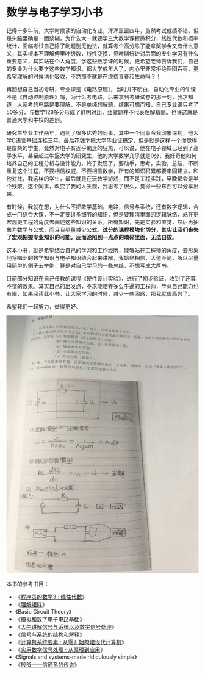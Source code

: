 # 数学与电子学习小书

记得十多年前，大学时候读的自动化专业，浑浑噩噩四年，虽然考试成绩不错，但是头脑里确是一团浆糊，为什么大一就要学三大数学课程微积分，线性代数和概率统计，面临考试自己除了刷题别无他法，就算考个高分除了能拿奖学金又有什么意义，其实根本不理解傅里叶级数，线性变换，贝叶斯统计对后面的专业学习有什么重要意义，其实站在个人角度，学这些数学课的时候，更希望老师告诉我们，自己的专业为什么要学这些数学知识，都大学成年人了，内心里非常拒绝囫囵吞枣，更希望理解的时候消化吸收，不然那不就是在浪费青春和生命吗？！

再回想自己当初考研，专业课是《电路原理》，当时并不明白，自动化专业的牛课不是《自动控制原理》吗，为什么考电路，后来拿到考研试卷的那一刻，我才知道，人家考的电路是要理解，不是单纯的解题，结果可想而知，自己专业课只考了50多分，与数学128多分形成了鲜明对比，会做题并不代表理解精髓。也许这就是普通大学和牛校的差别。

研究生毕业工作两年，遇到了很多优秀的同事，其中一个同事令我印象深刻，他大学C语言基础连挂三年，最后花钱才把大学毕业证搞定，但是就是这样一个你觉得是废柴的学生，竟然对电子有近乎痴迷的狂热，可以说，他在电子领域已经到了高手水平，甚至超过牛逼大学的研究生，他的大学数学几乎就是0分，我好奇他如何培养自己的工程分析与设计能力，终于发现了，要动手，思考，实验，总结，不断重复这个过程，不要相信权威，不要相信数学，所有的知识积累都要牢固建立。和他对比，我这样的学生，最后就是在玩数学游戏，而不是工程实践，早晚都会是半个残废。这个同事，改变了我的人生观，我思考了很久，觉得一些东西可以分享出来。

有时候，我就在想，为什么不把数学基础，电路，信号与系统，还有数字逻辑，合成一门综合大课，不一定要讲多细节的知识，但是要理清里面的逻辑脉络，站在更宏观更工程的角度去阐述这些知识的关系。所有知识，先是实验和直觉，然后再抽象为数学与公式，而且我尽量减少公式。**过分的课程模块化切分，其实让我们丧失了宏观把握专业知识的可能，反而沦陷到一点点的琐碎里面，无法自拔**。

这本小书，就是希望结合自己的学习和工作经历，能够站在工程师的角度，去形象地将晦涩的数学知识与电子知识结合起来讲解，我始终相信，大道至简，所以尽量用简单的例子去举例，算是对自己学习的一些总结，不想写成大厚书。

目前部分知识在自己任教的课程《硬件设计实验》，进行了初步验证，收到了还算不错的效果。其实自己的出发点，不求能培养多么牛逼的工程师，毕竟自己能力也有限，如果阅读此小书，让大家学习的时候，减少一些困惑，那我就很高兴了。

希望我们一起努力，做得更好。

![](/assets/CH0_Pic1.jpg)

本书的参考书目：

* 《[程序员的数学3 : 线性代数](https://book.douban.com/subject/26740548/)》
* 《[理解矩阵](http://blog.csdn.net/myan/article/details/647511)》
* 《Basic Circuit Theory》
* 《[模拟和数字电子电路基础](https://book.douban.com/subject/3171563/)》
* 《[大牛讲解信号与系统以及数字信号处理](http://blog.csdn.net/xiaojiaohuazi/article/details/10611709)》
* 《[信号与系统的结构和解释](https://book.douban.com/subject/1142324/)》
* 《[计算机系统要素 : 从零开始构建现代计算机](https://book.douban.com/subject/1998341/)》
* 《[实用数字信号处理 : 从原理到应用](https://book.douban.com/subject/5362028/)》
* 《Signals and systems-made ridiculously simple》
* 《[殷爷——信通系的传说](https://link.zhihu.com/?target=http%3A//blog.renren.com/blog/231188305/782053696)》



